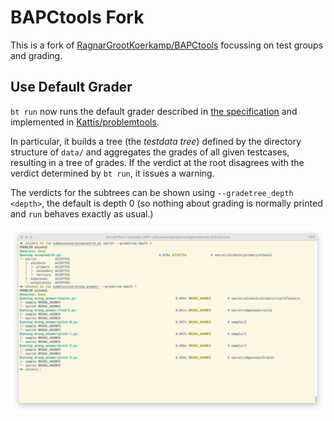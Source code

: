 # BAPCtools Fork

This is a fork of [RagnarGrootKoerkamp/BAPCtools](https://github.com/RagnarGrootKoerkamp/BAPCtools) focussing on test groups and grading.

## Use Default Grader

`bt run` now runs the default grader described in [the specification](https://icpc.io/problem-package-format/spec/problem_package_format#default-grader-specification) and implemented in [Kattis/problemtools](https://github.com/Kattis/problemtools/tree/develop/support/default_grader).

In particular, it builds a tree (the *testdata tree*) defined by the directory structure of `data/` and aggregates the grades of all given testcases, resulting in a tree of grades.
If the verdict at the root disagrees with the verdict determined by `bt run`, it issues a warning.

The verdicts for the subtrees can be shown using `--gradetree_depth <depth>`, the default is depth 0 (so nothing about grading is normally printed and `run` behaves exactly as usual.)

![run --gradetree](doc/images/run-gradetree.png)
